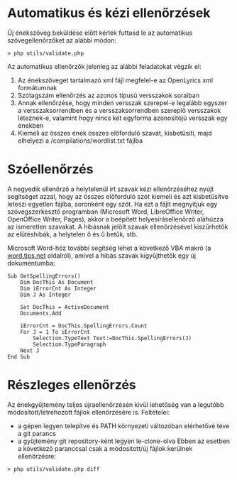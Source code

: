 
# Automatikus és kézi ellenőrzések
Új énekszöveg beküldése előtt kérlek futtasd le az automatikus szövegellenőrzőket az alábbi módon:
```
> php utils/validate.php
```
Az automatikus ellenőrzők jelenleg az alábbi feladatokat végzik el:
1. Az énekszöveget tartalmazó xml fájl megfelel-e az OpenLyrics xml formátumnak
2. Szótagszám ellenőrzés az azonos típusú versszakok soraiban
3. Annak ellenőrzése, hogy minden versszak szerepel-e legalább egyszer a versszaksorrendben és a versszaksorrendben szereplő versszakok léteznek-e, valamint hogy nincs két egyforma azonosítójú versszak egy énekben
4. Kiemeli az összes ének összes előforduló szavát, kisbetűsíti, majd elhelyezi a /compilations/wordlist.txt fájlba

# Szóellenőrzés
A negyedik ellenőrző a helytelenül írt szavak kézi ellenőrzéséhez nyújt segítséget azzal, hogy az összes előforduló
szót kiemeli és azt kisbetűsítve leteszi egyetlen fájlba, soronként egy szót. Ha ezt a fájlt megnyitjuk egy szövegszerkesztő programban (Microsoft Word, LibreOffice Writer, OpenOffice Writer, Pages), akkor a beépített helyesírásellenőrző aláhúzza az ismeretlen szavakat. A hibásnak jelölt szavak ellenőrzésével kiszűrhetők az elütéshibák, a helytelen ő és ű betűk, stb.

Microsoft Word-höz további segítség lehet a következő VBA makró (a [word.tips.net](https://word.tips.net/T001465_Pulling_Out_Spelling_Errors.html) oldalról), amivel a hibás szavak kigyűjthetők egy új dokumentumba:
```
Sub GetSpellingErrors()
    Dim DocThis As Document
    Dim iErrorCnt As Integer
    Dim J As Integer

    Set DocThis = ActiveDocument
    Documents.Add

    iErrorCnt = DocThis.SpellingErrors.Count
    For J = 1 To iErrorCnt
        Selection.TypeText Text:=DocThis.SpellingErrors(J)
        Selection.TypeParagraph
    Next J
End Sub
```
# Részleges ellenőrzés
Az énekgyűjtemény teljes újraellenőrzésén kívül lehetőség van a legutóbb módosított/létrehozott fájlok
ellenőrzésére is. Feltételei:
- a gépen legyen telepítve és PATH környezeti változóban elérhetővé téve a git parancs
- a gyűjtemény git repository-ként legyen le-clone-olva
Ebben az esetben a következő paranccsal csak a módosított/új fájlok kerülnek ellenőrzésre:
```
> php utils/validate.php diff
```
